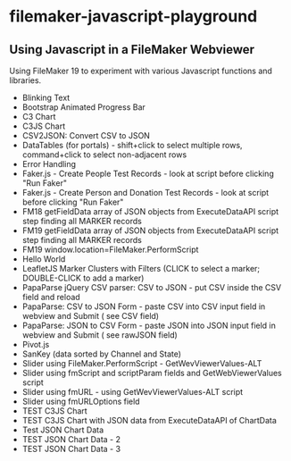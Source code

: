 # filemaker-javascript-playground

## Using Javascript in a FileMaker Webviewer

Using FileMaker 19 to experiment with various Javascript functions and libraries.

<ul>
<li>Blinking Text</li>
<li>Bootstrap Animated Progress Bar</li>
<li>C3 Chart</li>
<li>C3JS Chart</li>
<li>CSV2JSON: Convert CSV to JSON</li>
<li>DataTables (for portals) - shift+click to select multiple rows, command+click to select non-adjacent rows</li>
<li>Error Handling</li>
<li>Faker.js - Create People Test Records  - look at script before clicking "Run Faker"</li>
<li>Faker.js - Create Person and Donation Test Records - look at script before clicking "Run Faker"</li>
<li>FM18 getFieldData array of JSON objects from ExecuteDataAPI script step finding all MARKER records</li>
<li>FM19 getFieldData array of JSON objects from ExecuteDataAPI script step finding all MARKER records</li>
<li>FM19 window.location=FileMaker.PerformScript</li>
<li>Hello World</li>
<li>LeafletJS Marker Clusters with Filters (CLICK to select a marker; DOUBLE-CLICK to add a marker)</li>
<li>PapaParse jQuery CSV parser: CSV to JSON - put CSV inside the CSV field and reload</li>
<li>PapaParse: CSV to JSON Form - paste CSV into CSV input field in webview and Submit ( see CSV field)</li>
<li>PapaParse: JSON to CSV Form - paste JSON into JSON input field in webview and Submit ( see rawJSON field)</li>
<li>Pivot.js</li>
<li>SanKey (data sorted by Channel and State)</li>
<li>Slider using FileMaker.PerformScript - GetWevViewerValues-ALT</li>
<li>Slider using fmScript and scriptParam fields and GetWebViewerValues script</li>
<li>Slider using fmURL - using GetWevViewerValues-ALT script</li>
<li>Slider using fmURLOptions field</li>
<li>TEST C3JS Chart</li>
<li>TEST C3JS Chart with JSON data from ExecuteDataAPI of ChartData</li>
<li>Test JSON Chart Data</li>
<li>TEST JSON Chart Data - 2 </li>
<li>TEST JSON Chart Data - 3</li>
</ul>